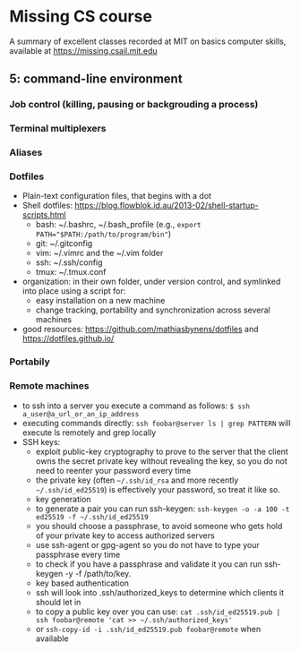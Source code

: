 # Missing CS course

A summary of excellent classes recorded at MIT on basics computer skills, available at https://missing.csail.mit.edu

## 5: command-line environment

### Job control (killing, pausing or backgrouding a process)

### Terminal multiplexers

### Aliases

### Dotfiles
- Plain-text configuration files, that begins with a dot
- Shell dotfiles: https://blog.flowblok.id.au/2013-02/shell-startup-scripts.html
  - bash: ~/.bashrc, ~/.bash_profile (e.g., `export PATH="$PATH:/path/to/program/bin"`)
  - git: ~/.gitconfig
  - vim: ~/.vimrc and the ~/.vim folder
  - ssh: ~/.ssh/config
  - tmux: ~/.tmux.conf
- organization: in their own folder, under version control, and symlinked into place using a script for:
  - easy installation on a new machine
  - change tracking, portability and synchronization across several machines
- good resources: https://github.com/mathiasbynens/dotfiles and https://dotfiles.github.io/

### Portabily

### Remote machines
- to ssh into a server you execute a command as follows: `$ ssh a_user@a_url_or_an_ip_address`
- executing commands directly: `ssh foobar@server ls | grep PATTERN` will execute ls remotely and grep locally
- SSH keys:
  - exploit public-key cryptography to prove to the server that the client owns the secret private key without revealing the key, so you do not need to reenter your password every time
  - the private key (often `~/.ssh/id_rsa` and more recently `~/.ssh/id_ed25519`) is effectively your password, so treat it like so.
  - key generation
  - to generate a pair you can run ssh-keygen: `ssh-keygen -o -a 100 -t ed25519 -f ~/.ssh/id_ed25519`
  - you should choose a passphrase, to avoid someone who gets hold of your private key to access authorized servers
  - use ssh-agent or gpg-agent so you do not have to type your passphrase every time
  - to check if you have a passphrase and validate it you can run ssh-keygen -y -f /path/to/key.
  - key based authentication
   - ssh will look into .ssh/authorized_keys to determine which clients it should let in
   - to copy a public key over you can use: `cat .ssh/id_ed25519.pub | ssh foobar@remote 'cat >> ~/.ssh/authorized_keys'`
   - or `ssh-copy-id -i .ssh/id_ed25519.pub foobar@remote` when available
  
